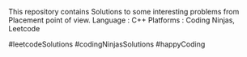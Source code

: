 This repository contains Solutions to some interesting problems from Placement point of view.
Language : C++
Platforms : Coding Ninjas, Leetcode

#leetcodeSolutions
#codingNinjasSolutions
#happyCoding

